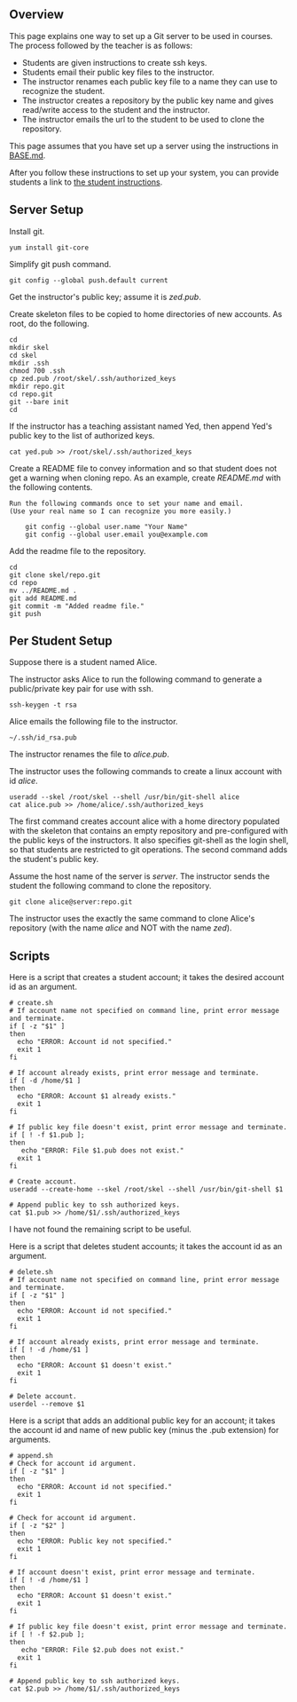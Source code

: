 ## Overview

This page explains one way to set up a Git server to be used in courses.
The process followed by the teacher is as follows:

- Students are given instructions to create ssh keys.  
- Students email their public key files to the instructor.
- The instructor renames each public key file to a name they can use to recognize the student.
- The instructor creates a repository by the public key name and gives read/write access to the student and the instructor.
- The instructor emails the url to the student to be used to clone the repository.

This page assumes that you have set up a server using the instructions in 
[BASE.md](https://github.com/csusbdt/centos/blob/master/BASE.md).

After you follow these instructions to set up your system,
you can provide students a link to
[the student instructions](https://github.com/csusbdt/centos/blob/master/GIT-SUBMISSION.md).

## Server Setup

Install git.

    yum install git-core

Simplify git push command.

    git config --global push.default current

Get the instructor's public key; assume it is _zed.pub_.

Create skeleton files to be copied to home directories of new accounts.
As root, do the following.

    cd
    mkdir skel
    cd skel
    mkdir .ssh
    chmod 700 .ssh
    cp zed.pub /root/skel/.ssh/authorized_keys
    mkdir repo.git
    cd repo.git
    git --bare init
    cd

If the instructor has a teaching assistant named Yed,
then append Yed's public key to the list of authorized keys.

    cat yed.pub >> /root/skel/.ssh/authorized_keys

Create a README file to convey information and so that student does not get a warning when cloning repo.
As an example, create _README.md_ with the following contents.

````
Run the following commands once to set your name and email.
(Use your real name so I can recognize you more easily.)

    git config --global user.name "Your Name"
    git config --global user.email you@example.com
````

Add the readme file to the repository.

````
cd
git clone skel/repo.git
cd repo
mv ../README.md .
git add README.md
git commit -m "Added readme file."
git push 
````

## Per Student Setup

Suppose there is a student named Alice. 

The instructor asks Alice to run the following command to generate 
a public/private key pair for use with ssh.

    ssh-keygen -t rsa

Alice emails the following file to the instructor.

    ~/.ssh/id_rsa.pub

The instructor renames the file to _alice.pub_.

The instructor uses the following commands to create a linux account with id _alice_.

    useradd --skel /root/skel --shell /usr/bin/git-shell alice
    cat alice.pub >> /home/alice/.ssh/authorized_keys

The first command creates account alice with a home directory populated with the
skeleton that contains an empty repository and pre-configured
with the public keys of the instructors.
It also specifies git-shell as the login shell,
so that students are restricted to git operations.
The second command adds the student's public key.

Assume the host name of the server is _server_.
The instructor sends the student the following command to clone the repository.

    git clone alice@server:repo.git

The instructor uses the exactly the same command to clone Alice's repository
(with the name _alice_ and NOT with the name _zed_).

## Scripts

Here is a script that creates a student account;
it takes the desired account id as an argument.

````
# create.sh
# If account name not specified on command line, print error message and terminate.
if [ -z "$1" ]
then
  echo "ERROR: Account id not specified."
  exit 1
fi

# If account already exists, print error message and terminate.
if [ -d /home/$1 ]
then
  echo "ERROR: Account $1 already exists."
  exit 1
fi

# If public key file doesn't exist, print error message and terminate.
if [ ! -f $1.pub ];
then
   echo "ERROR: File $1.pub does not exist."
  exit 1
fi

# Create account.
useradd --create-home --skel /root/skel --shell /usr/bin/git-shell $1

# Append public key to ssh authorized keys.
cat $1.pub >> /home/$1/.ssh/authorized_keys
````

I have not found the remaining script to be useful.

Here is a script that deletes student accounts;
it takes the account id as an argument.

````
# delete.sh
# If account name not specified on command line, print error message and terminate.
if [ -z "$1" ]
then
  echo "ERROR: Account id not specified."
  exit 1
fi

# If account already exists, print error message and terminate.
if [ ! -d /home/$1 ]
then
  echo "ERROR: Account $1 doesn't exist."
  exit 1
fi

# Delete account.
userdel --remove $1
````

Here is a script that adds an additional public key for an account;
it takes the account id and name of new public key (minus the .pub extension)
for arguments.

````
# append.sh
# Check for account id argument.
if [ -z "$1" ]
then
  echo "ERROR: Account id not specified."
  exit 1
fi

# Check for account id argument.
if [ -z "$2" ]
then
  echo "ERROR: Public key not specified."
  exit 1
fi

# If account doesn't exist, print error message and terminate.
if [ ! -d /home/$1 ]
then
  echo "ERROR: Account $1 doesn't exist."
  exit 1
fi

# If public key file doesn't exist, print error message and terminate.
if [ ! -f $2.pub ];
then
   echo "ERROR: File $2.pub does not exist."
  exit 1
fi

# Append public key to ssh authorized keys.
cat $2.pub >> /home/$1/.ssh/authorized_keys
````

